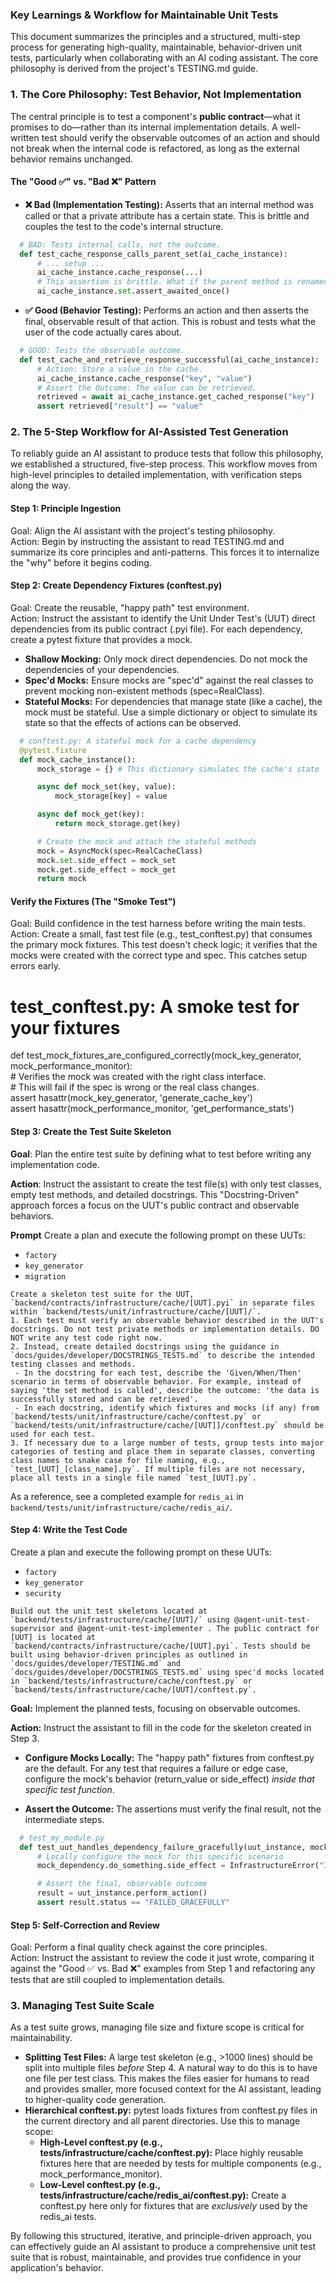 ### **Key Learnings & Workflow for Maintainable Unit Tests**

This document summarizes the principles and a structured, multi-step process for generating high-quality, maintainable, behavior-driven unit tests, particularly when collaborating with an AI coding assistant. The core philosophy is derived from the project's TESTING.md guide.

### **1. The Core Philosophy: Test Behavior, Not Implementation**

The central principle is to test a component's **public contract**—what it promises to do—rather than its internal implementation details. A well-written test should verify the observable outcomes of an action and should not break when the internal code is refactored, as long as the external behavior remains unchanged.

#### **The "Good ✅" vs. "Bad ❌" Pattern**

* **❌ Bad (Implementation Testing):** Asserts that an internal method was called or that a private attribute has a certain state. This is brittle and couples the test to the code's internal structure.  
```python
  # BAD: Tests internal calls, not the outcome.  
  def test_cache_response_calls_parent_set(ai_cache_instance):  
      # ... setup ...  
      ai_cache_instance.cache_response(...)  
      # This assertion is brittle. What if the parent method is renamed?  
      ai_cache_instance.set.assert_awaited_once()
```

* **✅ Good (Behavior Testing):** Performs an action and then asserts the final, observable result of that action. This is robust and tests what the user of the code actually cares about.  
```python
  # GOOD: Tests the observable outcome.  
  def test_cache_and_retrieve_response_successful(ai_cache_instance):  
      # Action: Store a value in the cache.  
      ai_cache_instance.cache_response("key", "value")  
      # Assert the Outcome: The value can be retrieved.  
      retrieved = await ai_cache_instance.get_cached_response("key")  
      assert retrieved["result"] == "value"
```

### **2. The 5-Step Workflow for AI-Assisted Test Generation**

To reliably guide an AI assistant to produce tests that follow this philosophy, we established a structured, five-step process. This workflow moves from high-level principles to detailed implementation, with verification steps along the way.

#### **Step 1: Principle Ingestion**

Goal: Align the AI assistant with the project's testing philosophy.  
Action: Begin by instructing the assistant to read TESTING.md and summarize its core principles and anti-patterns. This forces it to internalize the "why" before it begins coding.

#### **Step 2: Create Dependency Fixtures (conftest.py)**

Goal: Create the reusable, "happy path" test environment.  
Action: Instruct the assistant to identify the Unit Under Test's (UUT) direct dependencies from its public contract (.pyi file). For each dependency, create a pytest fixture that provides a mock.

* **Shallow Mocking:** Only mock direct dependencies. Do not mock the dependencies of your dependencies.  
* **Spec'd Mocks:** Ensure mocks are "spec'd" against the real classes to prevent mocking non-existent methods (spec=RealClass).  
* **Stateful Mocks:** For dependencies that manage state (like a cache), the mock must be stateful. Use a simple dictionary or object to simulate its state so that the effects of actions can be observed.  
```python
  # conftest.py: A stateful mock for a cache dependency  
  @pytest.fixture  
  def mock_cache_instance():  
      mock_storage = {} # This dictionary simulates the cache's state

      async def mock_set(key, value):  
          mock_storage[key] = value

      async def mock_get(key):  
          return mock_storage.get(key)

      # Create the mock and attach the stateful methods  
      mock = AsyncMock(spec=RealCacheClass)  
      mock.set.side_effect = mock_set  
      mock.get.side_effect = mock_get  
      return mock
```
#### Verify the Fixtures (The "Smoke Test")

Goal: Build confidence in the test harness before writing the main tests.  
Action: Create a small, fast test file (e.g., test_conftest.py) that consumes the primary mock fixtures. This test doesn't check logic; it verifies that the mocks were created with the correct type and spec. This catches setup errors early.  
# test_conftest.py: A smoke test for your fixtures  
def test_mock_fixtures_are_configured_correctly(mock_key_generator, mock_performance_monitor):  
    # Verifies the mock was created with the right class interface.  
    # This will fail if the spec is wrong or the real class changes.  
    assert hasattr(mock_key_generator, 'generate_cache_key')  
    assert hasattr(mock_performance_monitor, 'get_performance_stats')

#### **Step 3: Create the Test Suite Skeleton**

**Goal**: Plan the entire test suite by defining what to test before writing any implementation code.  

**Action**: Instruct the assistant to create the test file(s) with only test classes, empty test methods, and detailed docstrings. This "Docstring-Driven" approach forces a focus on the UUT's public contract and observable behaviors.

**Prompt**
Create a plan and execute the following prompt on these UUTs:
- `factory`
- `key_generator`
- `migration`

```
Create a skeleton test suite for the UUT, `backend/contracts/infrastructure/cache/[UUT].pyi` in separate files within `backend/tests/unit/infrastructure/cache/[UUT]/`.
1. Each test must verify an observable behavior described in the UUT's docstrings. Do not test private methods or implementation details. DO NOT write any test code right now. 
2. Instead, create detailed docstrings using the guidance in `docs/guides/developer/DOCSTRINGS_TESTS.md` to describe the intended testing classes and methods.
 - In the docstring for each test, describe the 'Given/When/Then' scenario in terms of observable behavior. For example, instead of saying 'the set method is called', describe the outcome: 'the data is successfully stored and can be retrieved'.
 - In each docstring, identify which fixtures and mocks (if any) from `backend/tests/unit/infrastructure/cache/conftest.py` or `backend/tests/unit/infrastructure/cache/[UUT]]/conftest.py` should be used for each test.
3. If necessary due to a large number of tests, group tests into major categories of testing and place them in separate classes, converting class names to snake case for file naming, e.g., `test_[UUT]_[class_name].py`. If multiple files are not necessary, place all tests in a single file named `test_[UUT].py`.
```

As a reference, see a completed example for `redis_ai` in `backend/tests/unit/infrastructure/cache/redis_ai/`.


#### **Step 4: Write the Test Code**

Create a plan and execute the following prompt on these UUTs:
- `factory`
- `key_generator`
- `security`

```
Build out the unit test skeletons located at `backend/tests/infrastructure/cache/[UUT]/` using @agent-unit-test-supervisor and @agent-unit-test-implementer . The public contract for [UUT] is located at `backend/contracts/infrastructure/cache/[UUT].pyi`. Tests should be built using behavior-driven principles as outlined in `docs/guides/developer/TESTING.md` and `docs/guides/developer/DOCSTRINGS_TESTS.md` using spec'd mocks located in `backend/tests/infrastructure/cache/conftest.py` or `backend/tests/infrastructure/cache/[UUT]/conftest.py`.
```

**Goal:** Implement the planned tests, focusing on observable outcomes.  

**Action:** Instruct the assistant to fill in the code for the skeleton created in Step 3.

* **Configure Mocks Locally:** The "happy path" fixtures from conftest.py are the default. For any test that requires a failure or edge case, configure the mock's behavior (return_value or side_effect) *inside that specific test function*.  

* **Assert the Outcome:** The assertions must verify the final result, not the intermediate steps.  
```python
  # test_my_module.py  
  def test_uut_handles_dependency_failure_gracefully(uut_instance, mock_dependency):  
      # Locally configure the mock for this specific scenario  
      mock_dependency.do_something.side_effect = InfrastructureError("It broke!")

      # Assert the final, observable outcome  
      result = uut_instance.perform_action()  
      assert result.status == "FAILED_GRACEFULLY"
```
#### **Step 5: Self-Correction and Review**

Goal: Perform a final quality check against the core principles.  
Action: Instruct the assistant to review the code it just wrote, comparing it against the "Good ✅ vs. Bad ❌" examples from Step 1 and refactoring any tests that are still coupled to implementation details.

### **3. Managing Test Suite Scale**

As a test suite grows, managing file size and fixture scope is critical for maintainability.

* **Splitting Test Files:** A large test skeleton (e.g., >1000 lines) should be split into multiple files *before* Step 4. A natural way to do this is to have one file per test class. This makes the files easier for humans to read and provides smaller, more focused context for the AI assistant, leading to higher-quality code generation.  
* **Hierarchical conftest.py:** pytest loads fixtures from conftest.py files in the current directory and all parent directories. Use this to manage scope:  
  * **High-Level conftest.py (e.g., tests/infrastructure/cache/conftest.py):** Place highly reusable fixtures here that are needed by tests for multiple components (e.g., mock_performance_monitor).  
  * **Low-Level conftest.py (e.g., tests/infrastructure/cache/redis_ai/conftest.py):** Create a conftest.py here only for fixtures that are *exclusively* used by the redis_ai tests.

By following this structured, iterative, and principle-driven approach, you can effectively guide an AI assistant to produce a comprehensive unit test suite that is robust, maintainable, and provides true confidence in your application's behavior.